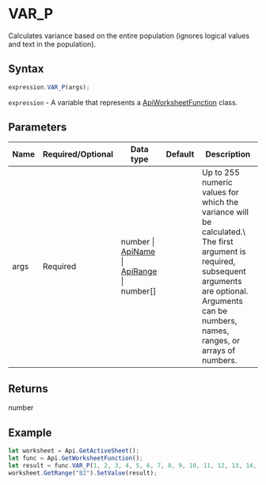 # VAR_P

Calculates variance based on the entire population (ignores logical values and text in the population).

## Syntax

```javascript
expression.VAR_P(args);
```

`expression` - A variable that represents a [ApiWorksheetFunction](../ApiWorksheetFunction.md) class.

## Parameters

| **Name** | **Required/Optional** | **Data type** | **Default** | **Description** |
| ------------- | ------------- | ------------- | ------------- | ------------- |
| args | Required | number \| [ApiName](../../ApiName/ApiName.md) \| [ApiRange](../../ApiRange/ApiRange.md) \| number[] |  | Up to 255 numeric values for which the variance will be calculated.\ The first argument is required, subsequent arguments are optional. Arguments can be numbers, names, ranges, or arrays of numbers. |

## Returns

number

## Example



```javascript editor-xlsx
let worksheet = Api.GetActiveSheet();
let func = Api.GetWorksheetFunction();
let result = func.VAR_P(1, 2, 3, 4, 5, 6, 7, 8, 9, 10, 11, 12, 13, 14, 15, 16)
worksheet.GetRange("B2").SetValue(result);


```
